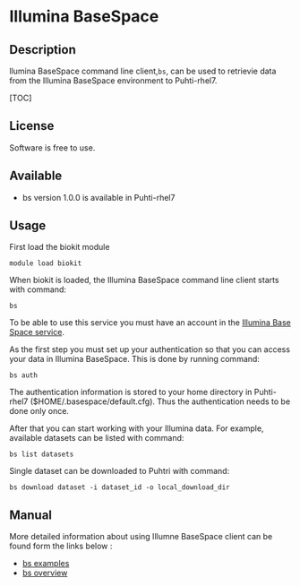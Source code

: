 
# Illumina BaseSpace

## Description

llumina BaseSpace command line client,`bs`, can be used to retrievie data from the Illumina BaseSpace environment to Puhti-rhel7.

[TOC]

## License

Software is free to use.

## Available

*    bs version 1.0.0 is available in Puhti-rhel7

## Usage
First load the biokit module
```text
module load biokit
```
When biokit is loaded, the Illumina BaseSpace command line client starts with command:
```text
bs
```

To be able to use this service you must have an account in the [Illumina Base Space service](https://emea.illumina.com/products/by-type/informatics-products/basespace-sequence-hub.html).

As the first step you must set up your authentication so that you can access your data in Illumina BaseSpace. 
This is done by running command:
```text
bs auth
```
The authentication information is stored to your home directory in Puhti-rhel7
($HOME/.basespace/default.cfg). Thus the authentication needs to be done only
once.

After that you can start working with your Illumina data. For example, available datasets can be listed with command:
```text
bs list datasets
```

Single dataset can be downloaded to Puhtri with command:
```text
bs download dataset -i dataset_id -o local_download_dir
```

## Manual

More detailed information about using Illumne BaseSpace client can be found form the links below :

*   [bs examples](https://developer.basespace.illumina.com/docs/content/documentation/cli/cli-examples)
*   [bs overview](https://developer.basespace.illumina.com/docs/content/documentation/cli/cli-overview)

